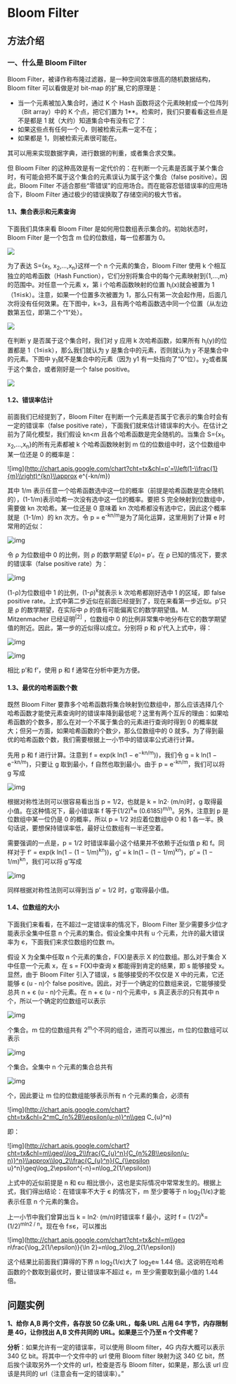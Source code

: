 # Bloom Filter

## 方法介绍

### 一、什么是 Bloom Filter

Bloom Filter，被译作称布隆过滤器，是一种空间效率很高的随机数据结构，Bloom filter 可以看做是对 bit-map 的扩展,它的原理是：

- 当一个元素被加入集合时，通过 K 个 Hash 函数将这个元素映射成一个位阵列（Bit array）中的 K 个点，把它们置为 1\*\*。检索时，我们只要看看这些点是不是都是 1 就（大约）知道集合中有没有它了：
- 如果这些点有任何一个 0，则被检索元素一定不在；
- 如果都是 1，则被检索元素很可能在。

其可以用来实现数据字典，进行数据的判重，或者集合求交集。

但 Bloom Filter 的这种高效是有一定代价的：在判断一个元素是否属于某个集合时，有可能会把不属于这个集合的元素误认为属于这个集合（false positive）。因此，Bloom Filter 不适合那些“零错误”的应用场合。而在能容忍低错误率的应用场合下，Bloom Filter 通过极少的错误换取了存储空间的极大节省。

#### 1.1、集合表示和元素查询

下面我们具体来看 Bloom Filter 是如何用位数组表示集合的。初始状态时，Bloom Filter 是一个包含 m 位的位数组，每一位都置为 0。

![](https://ngte-superbed.oss-cn-beijing.aliyuncs.com/book/The-Art-Of-Programming/images/9/9.3/9.3.1.jpg)

为了表达 S={x<sub>1</sub>, x<sub>2</sub>,…,x<sub>n</sub>}这样一个 n 个元素的集合，Bloom Filter 使用 k 个相互独立的哈希函数（Hash Function），它们分别将集合中的每个元素映射到{1,…,m}的范围中。对任意一个元素 x，第 i 个哈希函数映射的位置 h<sub>i</sub>(x)就会被置为 1（1≤i≤k）。注意，如果一个位置多次被置为 1，那么只有第一次会起作用，后面几次将没有任何效果。在下图中，k=3，且有两个哈希函数选中同一个位置（从左边数第五位，即第二个“1“处）。

![](https://ngte-superbed.oss-cn-beijing.aliyuncs.com/book/The-Art-Of-Programming/images/9/9.3/9.3.2.jpg)

在判断 y 是否属于这个集合时，我们对 y 应用 k 次哈希函数，如果所有 h<sub>i</sub>(y)的位置都是 1（1≤i≤k），那么我们就认为 y 是集合中的元素，否则就认为 y 不是集合中的元素。下图中 y<sub>1</sub>就不是集合中的元素（因为 y1 有一处指向了“0”位）。y<sub>2</sub>或者属于这个集合，或者刚好是一个 false positive。

![](https://ngte-superbed.oss-cn-beijing.aliyuncs.com/book/The-Art-Of-Programming/images/9/9.3/9.3.3.jpg)

#### 1.2、错误率估计

前面我们已经提到了，Bloom Filter 在判断一个元素是否属于它表示的集合时会有一定的错误率（false positive rate），下面我们就来估计错误率的大小。在估计之前为了简化模型，我们假设 kn<m 且各个哈希函数是完全随机的。当集合 S={x<sub>1</sub>, x<sub>2</sub>,…,x<sub>n</sub>}的所有元素都被 k 个哈希函数映射到 m 位的位数组中时，这个位数组中某一位还是 0 的概率是：

![img](http://chart.apis.google.com/chart?cht=tx&chl=p'=\\left(1-\\frac{1}{m}\\right)^{kn}\\approx e^{-kn/m})

其中 1/m 表示任意一个哈希函数选中这一位的概率（前提是哈希函数是完全随机的），(1-1/m)表示哈希一次没有选中这一位的概率。要把 S 完全映射到位数组中，需要做 kn 次哈希。某一位还是 0 意味着 kn 次哈希都没有选中它，因此这个概率就是（1-1/m）的 kn 次方。令 p = e<sup>-kn/m</sup>是为了简化运算，这里用到了计算 e 时常用的近似：

![img](<http://chart.apis.google.com/chart?cht=tx&chl=\lim\limits_{x\rightarrow\infty}\left(1-\frac{1}{x}\right)^{-x}=e>)

令 ρ 为位数组中 0 的比例，则 ρ 的数学期望 E(ρ)= p’。在 ρ 已知的情况下，要求的错误率（false positive rate）为：

![img](<http://chart.apis.google.com/chart?cht=tx&chl=(1-\rho)^k\approx(1-p')^k\approx(1-p)^k>)

(1-ρ)为位数组中 1 的比例，(1-ρ)<sup>k</sup>就表示 k 次哈希都刚好选中 1 的区域，即 false positive rate。上式中第二步近似在前面已经提到了，现在来看第一步近似。p’只是 ρ 的数学期望，在实际中 ρ 的值有可能偏离它的数学期望值。M. Mitzenmacher 已经证明<sup>[2]</sup> ，位数组中 0 的比例非常集中地分布在它的数学期望值的附近。因此，第一步的近似得以成立。分别将 p 和 p’代入上式中，得：

![img](<http://chart.apis.google.com/chart?cht=tx&chl=f'=\left(1-\left(1-\frac{1}{m}\right)^{kn}\right)^k=(1-p')^k>)

![img](<http://chart.apis.google.com/chart?cht=tx&chl=f=\left(1-e^{-kn/m}\right)^k=(1-p)^k>)

相比 p’和 f’，使用 p 和 f 通常在分析中更为方便。

#### 1.3、最优的哈希函数个数

既然 Bloom Filter 要靠多个哈希函数将集合映射到位数组中，那么应该选择几个哈希函数才能使元素查询时的错误率降到最低呢？这里有两个互斥的理由：如果哈希函数的个数多，那么在对一个不属于集合的元素进行查询时得到 0 的概率就大；但另一方面，如果哈希函数的个数少，那么位数组中的 0 就多。为了得到最优的哈希函数个数，我们需要根据上一小节中的错误率公式进行计算。

先用 p 和 f 进行计算。注意到 f = exp(k ln(1 − e<sup>−kn/m</sup>))，我们令 g = k ln(1 − e<sup>−kn/m</sup>)，只要让 g 取到最小，f 自然也取到最小。由于 p = e<sup>-kn/m</sup>，我们可以将 g 写成

![img](<http://chart.apis.google.com/chart?cht=tx&chl=g=-\frac{m}{n}\ln(p)\ln(1-p)>)

根据对称性法则可以很容易看出当 p = 1/2，也就是 k = ln2· (m/n)时，g 取得最小值。在这种情况下，最小错误率 f 等于(1/2)<sup>k</sup>≈ (0.6185)<sup>m/n</sup>。另外，注意到 p 是位数组中某一位仍是 0 的概率，所以 p = 1/2 对应着位数组中 0 和 1 各一半。换句话说，要想保持错误率低，最好让位数组有一半还空着。

需要强调的一点是，p = 1/2 时错误率最小这个结果并不依赖于近似值 p 和 f。同样对于 f’ = exp(k ln(1 − (1 − 1/m)<sup>kn</sup>))，g’ = k ln(1 − (1 − 1/m)<sup>kn</sup>)，p’ = (1 − 1/m)<sup>kn</sup>，我们可以将 g’写成

![img](<http://chart.apis.google.com/chart?cht=tx&chl=g'=\frac{1}{n\ln(1-1/m)}\ln(p')\ln(1-p')>)

同样根据对称性法则可以得到当 p’ = 1/2 时，g’取得最小值。

#### 1.4、位数组的大小

下面我们来看看，在不超过一定错误率的情况下，Bloom Filter 至少需要多少位才能表示全集中任意 n 个元素的集合。假设全集中共有 u 个元素，允许的最大错误率为 є，下面我们来求位数组的位数 m。

假设 X 为全集中任取 n 个元素的集合，F(X)是表示 X 的位数组。那么对于集合 X 中任意一个元素 x，在 s = F(X)中查询 x 都能得到肯定的结果，即 s 能够接受 x。显然，由于 Bloom Filter 引入了错误，s 能够接受的不仅仅是 X 中的元素，它还能够 є (u - n)个 false positive。因此，对于一个确定的位数组来说，它能够接受总共 n + є (u - n)个元素。在 n + є (u - n)个元素中，s 真正表示的只有其中 n 个，所以一个确定的位数组可以表示

![img](<http://chart.apis.google.com/chart?cht=tx&chl=C_{n%2B\epsilon(u-n)}^n>)

个集合。m 位的位数组共有 2<sup>m</sup>个不同的组合，进而可以推出，m 位的位数组可以表示

![img](<http://chart.apis.google.com/chart?cht=tx&chl=2^mC_{n%2B\epsilon(u-n)}^n>)

个集合。全集中 n 个元素的集合总共有

![img](http://chart.apis.google.com/chart?cht=tx&chl=C_{u}^n)

个，因此要让 m 位的位数组能够表示所有 n 个元素的集合，必须有

![img](http://chart.apis.google.com/chart?cht=tx&chl=2^mC_{n%2B\\epsilon(u-n)}^n\\geq C\_{u}^n)

即：

![img](http://chart.apis.google.com/chart?cht=tx&chl=m\\geq\\log_2\\frac{C_{u}^n}{C_{n%2B\\epsilon(u-n)}^n}\\approx\\log_2\\frac{C_{u}^n}{C_{\\epsilon u}^n}\\geq\\log_2\\epsilon^{-n}=n\\log_2(1/\\epsilon))

上式中的近似前提是 n 和 єu 相比很小，这也是实际情况中常常发生的。根据上式，我们得出结论：在错误率不大于 є 的情况下，m 至少要等于 n log<sub>2</sub>(1/є)才能表示任意 n 个元素的集合。

上一小节中我们曾算出当 k = ln2· (m/n)时错误率 f 最小，这时 f = (1/2)<sup>k</sup>= (1/2)<sup>mln2 / n</sup>。现在令 f≤є，可以推出

![img](http://chart.apis.google.com/chart?cht=tx&chl=m\\geq n\\frac{\\log_2(1/\\epsilon)}{\\ln 2}=n\\log_2\\log_2(1/\\epsilon))

这个结果比前面我们算得的下界 n log<sub>2</sub>(1/є)大了 log<sub>2</sub>e≈ 1.44 倍。这说明在哈希函数的个数取到最优时，要让错误率不超过 є，m 至少需要取到最小值的 1.44 倍。

## 问题实例

**1、给你 A,B 两个文件，各存放 50 亿条 URL，每条 URL 占用 64 字节，内存限制是 4G，让你找出 A,B 文件共同的 URL。如果是三个乃至 n 个文件呢？**

**分析**：如果允许有一定的错误率，可以使用 Bloom filter，4G 内存大概可以表示 340 亿 bit。将其中一个文件中的 url 使用 Bloom filter 映射为这 340 亿 bit，然后挨个读取另外一个文件的 url，检查是否与 Bloom filter，如果是，那么该 url 应该是共同的 url（注意会有一定的错误率）。”
